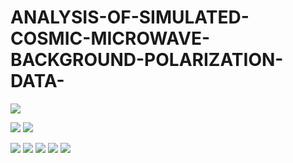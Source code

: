 # ANALYSIS-OF-SIMULATED-COSMIC-MICROWAVE-BACKGROUND-POLARIZATION-DATA-




![](https://i.imgur.com/lhL00Sf.jpg)

![](https://i.imgur.com/DxRPH8U.jpg)
![](https://i.imgur.com/8UEz7Bg.jpg)


![](https://i.imgur.com/ryl93Wx.jpg)
![](https://i.imgur.com/VB7Bga3.jpg)
![](https://i.imgur.com/F6iAZus.jpg)
![](https://i.imgur.com/kmtXpyH.jpg)
![](https://i.imgur.com/uRWs9k3.jpg)
